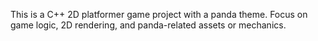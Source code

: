 <!-- Use this file to provide workspace-specific custom instructions to Copilot. For more details, visit https://code.visualstudio.com/docs/copilot/copilot-customization#_use-a-githubcopilotinstructionsmd-file -->

This is a C++ 2D platformer game project with a panda theme. Focus on game logic, 2D rendering, and panda-related assets or mechanics.
